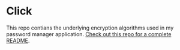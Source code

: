 # Click

This repo contians the underlying encryption algorithms used in my password manager application. [Check out this repo for a complete README](https://github.com/PhiJam1/ClickGUI/).
